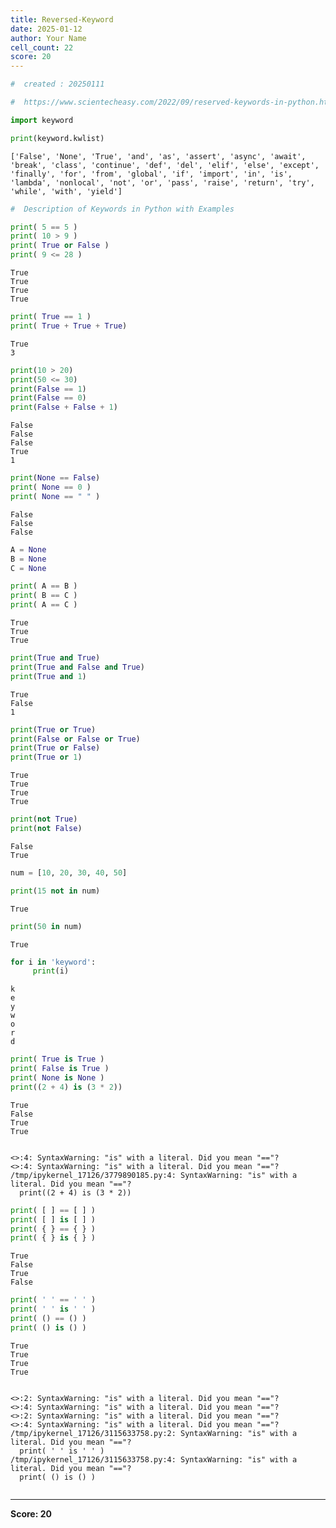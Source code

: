 ```yaml
---
title: Reversed-Keyword
date: 2025-01-12
author: Your Name
cell_count: 22
score: 20
---
```


```python
#  created : 20250111
```


```python
#  https://www.scientecheasy.com/2022/09/reserved-keywords-in-python.html/
```


```python
import keyword

```


```python
print(keyword.kwlist)
```

    ['False', 'None', 'True', 'and', 'as', 'assert', 'async', 'await', 'break', 'class', 'continue', 'def', 'del', 'elif', 'else', 'except', 'finally', 'for', 'from', 'global', 'if', 'import', 'in', 'is', 'lambda', 'nonlocal', 'not', 'or', 'pass', 'raise', 'return', 'try', 'while', 'with', 'yield']



```python
#  Description of Keywords in Python with Examples

```


```python
print( 5 == 5 )
print( 10 > 9 )
print( True or False )
print( 9 <= 28 )
```

    True
    True
    True
    True



```python
print( True == 1 )
print( True + True + True)
```

    True
    3



```python
print(10 > 20)
print(50 <= 30)
print(False == 1)
print(False == 0)
print(False + False + 1) 
```

    False
    False
    False
    True
    1



```python
print(None == False)
print( None == 0 )
print( None == " " )
```

    False
    False
    False



```python
A = None
B = None
C = None
```


```python
print( A == B )
print( B == C )
print( A == C )
```

    True
    True
    True



```python
print(True and True)
print(True and False and True)
print(True and 1)
```

    True
    False
    1



```python
print(True or True)
print(False or False or True)
print(True or False)
print(True or 1)
```

    True
    True
    True
    True



```python
print(not True)
print(not False)
```

    False
    True



```python
num = [10, 20, 30, 40, 50]
```


```python
print(15 not in num)
```

    True



```python
print(50 in num)
```

    True



```python
for i in 'keyword':
     print(i)
```

    k
    e
    y
    w
    o
    r
    d



```python
print( True is True )
print( False is True )
print( None is None )
print((2 + 4) is (3 * 2))
```

    True
    False
    True
    True


    <>:4: SyntaxWarning: "is" with a literal. Did you mean "=="?
    <>:4: SyntaxWarning: "is" with a literal. Did you mean "=="?
    /tmp/ipykernel_17126/3779890185.py:4: SyntaxWarning: "is" with a literal. Did you mean "=="?
      print((2 + 4) is (3 * 2))



```python
print( [ ] == [ ] )
print( [ ] is [ ] )  
print( { } == { } )
print( { } is { } )
```

    True
    False
    True
    False



```python
print( ' ' == ' ' )
print( ' ' is ' ' )
print( () == () )
print( () is () )
```

    True
    True
    True
    True


    <>:2: SyntaxWarning: "is" with a literal. Did you mean "=="?
    <>:4: SyntaxWarning: "is" with a literal. Did you mean "=="?
    <>:2: SyntaxWarning: "is" with a literal. Did you mean "=="?
    <>:4: SyntaxWarning: "is" with a literal. Did you mean "=="?
    /tmp/ipykernel_17126/3115633758.py:2: SyntaxWarning: "is" with a literal. Did you mean "=="?
      print( ' ' is ' ' )
    /tmp/ipykernel_17126/3115633758.py:4: SyntaxWarning: "is" with a literal. Did you mean "=="?
      print( () is () )



```python

```


---
**Score: 20**